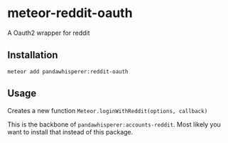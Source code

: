 meteor-reddit-oauth
===================

A Oauth2 wrapper for reddit

## Installation

`meteor add pandawhisperer:reddit-oauth`

## Usage

Creates a new function `Meteor.loginWithReddit(options, callback)`

This is the backbone of `pandawhisperer:accounts-reddit`.
Most likely you want to install that instead of this package.
